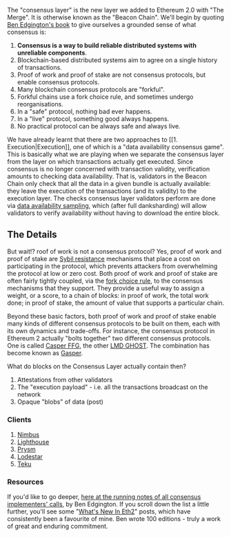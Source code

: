 The "consensus layer" is the new layer we added to Ethereum 2.0 with "The Merge". It is otherwise known as the "Beacon Chain". We'll begin by quoting [Ben Edgington's book](https://eth2book.info/latest/part2/consensus/) to give ourselves a grounded sense of what consensus is:

1. **Consensus is a way to build reliable distributed systems with unreliable components**.
2. Blockchain-based distributed systems aim to agree on a single history of transactions.
3. Proof of work and proof of stake are not consensus protocols, but enable consensus protocols.
4. Many blockchain consensus protocols are "forkful".
5. Forkful chains use a fork choice rule, and sometimes undergo reorganisations.
6. In a "safe" protocol, nothing bad ever happens.
7. In a "live" protocol, something good always happens.
8. No practical protocol can be always safe and always live.

We have already learnt that there are two approaches to [[1. Execution|Execution]], one of which is a "data availability consensus game". This is basically what we are playing when we separate the consensus layer from the layer on which transactions actually get executed. Since consensus is no longer concerned with transaction validity, verification amounts to checking data availability. That is, validators in the Beacon Chain only check that all the data in a given bundle is actually available: they leave the execution of the transactions (and its validity) to the execution layer. The checks consensus layer validators perform are done via [data availability sampling](https://www.youtube.com/live/xuLyZaty9iI?t=1388), which (after full danksharding) will allow validators to verify availability without having to download the entire block. 

## The Details

But wait!? roof of work is not a consensus protocol? Yes, proof of work and proof of stake are [Sybil resistance](https://eth2book.info/bellatrix/part2/incentives/staking#introduction) mechanisms that place a cost on participating in the protocol, which prevents attackers from overwhelming the protocol at low or zero cost. Both proof of work and proof of stake are often fairly tightly coupled, via the [fork choice rule](https://eth2book.info/bellatrix/part2/consensus/preliminaries/#fork-choice-rules), to the consensus mechanisms that they support. They provide a useful way to assign a weight, or a score, to a chain of blocks: in proof of work, the total work done; in proof of stake, the amount of value that supports a particular chain.

Beyond these basic factors, both proof of work and proof of stake enable many kinds of different consensus protocols to be built on them, each with its own dynamics and trade-offs. For instance, the consensus protocol in Ethereum 2 actually "bolts together" two different consensus protocols. One is called [Casper FFG](https://eth2book.info/bellatrix/part2/consensus/casper_ffg), the other [LMD GHOST](https://eth2book.info/bellatrix/part2/consensus/lmd_ghost). The combination has become known as [Gasper](https://eth2book.info/bellatrix/part2/consensus/gasper). 

What do blocks on the Consensus Layer actually contain then? 

1. Attestations from other validators
2. The "execution payload" - i.e. all the transactions broadcast on the network
3. Opaque "blobs" of data (post)

### Clients

1. [Nimbus](https://nimbus.guide/)
2. [Lighthouse](https://lighthouse.sigmaprime.io/)
3. [Prysm](https://prysmaticlabs.com/)
4. [Lodestar](https://lodestar.chainsafe.io/)
5. [Teku](https://consensys.net/knowledge-base/ethereum-2/teku/)

### Resources

If you'd like to go deeper, [here at the running notes of all consensus implementers' calls](https://hackmd.io/@benjaminion), by Ben Edgington. If you scroll down the list a little further, you'll see some "[What's New In Eth2](https://eth2.news)" posts, which have consistently been a favourite of mine. Ben wrote 100 editions - truly a work of great and enduring commitment.